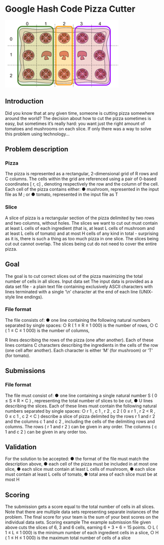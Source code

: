 # Google Hash Code Pizza Cutter
![](https://github.com/darraghmerrick/Google-HashCodes-Pizza-Cutter/blob/main/pizza_cutter.png)

## Introduction
Did you know that at any given time, someone is cutting pizza somewhere around the world? The decision
about how to cut the pizza sometimes is easy, but sometimes it’s really hard: you want just the right amount
of tomatoes and mushrooms on each slice. If only there was a way to solve this problem using technology...

## Problem description

### Pizza
The pizza is represented as a rectangular, 2-dimensional grid of R rows and C columns. The cells within the
grid are referenced using a pair of 0-based coordinates [ r, c] , denoting respectively the row and the
column of the cell.
Each cell of the pizza contains either:
● mushroom, represented in the input file as M ; or
● tomato, represented in the input file as T

### Slice
A slice of pizza is a rectangular section of the pizza delimited by two rows and two columns, without holes.
The slices we want to cut out must contain at least L cells of each ingredient (that is, at least L cells of
mushroom and at least L cells of tomato) and at most H cells of any kind in total - surprising as it is, there is
such a thing as too much pizza in one slice.
The slices being cut out cannot overlap. The slices being cut do not need to cover the entire pizza.

## Goal
The goal is to cut correct slices out of the pizza maximizing the total number of cells in all slices.
Input data set
The input data is provided as a data set file - a plain text file containing exclusively ASCII characters with
lines terminated with a single ‘\n’ character at the end of each line (UNIX- style line endings).

### File format
The file consists of:
● one line containing the following natural numbers separated by single spaces:
○ R ( 1 ≤ R ≤ 1 000) is the number of rows,
○ C ( 1 ≤ C ≤ 1 000) is the number of columns,

R lines describing the rows of the pizza (one after another). Each of these lines contains C
characters describing the ingredients in the cells of the row (one cell after another). Each character
is either ‘M’ (for mushroom) or ‘T’ (for tomato).

## Submissions
### File format
The file must consist of:
● one line containing a single natural number S ( 0 ≤ S ≤ R × C ) , representing the total number of
slices to be cut,
● U lines describing the slices. Each of these lines must contain the following natural numbers
separated by single spaces:
○ r 1 , c 1 , r 2 , c 2 ( 0 ≤ r 1 , r 2 < R , 0 ≤ c 1 , c 2 < C ) describe a slice of pizza delimited by the rows r 1 and
r 2 and the columns c 1 and c 2 , including the cells of the delimiting rows and columns. The
rows ( r 1 and r 2 ) can be given in any order. The columns ( c 1 and c 2 ) can be given in any order
too.

## Validation
For the solution to be accepted:
● the format of the file must match the description above,
● each cell of the pizza must be included in at most one slice,
● each slice must contain at least L cells of mushroom,
● each slice must contain at least L cells of tomato,
● total area of each slice must be at most H

## Scoring
The submission gets a score equal to the total number of cells in all slices.
Note that there are multiple data sets representing separate instances of the problem. The final
score for your team is the sum of your best scores on the individual data sets.
Scoring example
The example submission file given above cuts the slices of 6, 3 and 6 cells, earning 6 + 3 + 6 = 15 points.
○ L ( 1 ≤ L ≤ 1 000) is the minimum number of each ingredient cells in a slice,
○ H ( 1 ≤ H ≤ 1 000) is the maximum total number of cells of a slice
